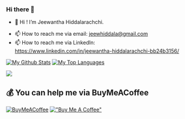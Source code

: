 ### Hi there 👋


<!-- **JeewHiddala/JeewHiddala** is a ✨ _special_ ✨ repository because its `README.md` (this file) appears on your GitHub profile. -->

<!-- Here are some ideas to get you started: -->

- 👋 Hi ! I’m Jeewantha Hiddalarachchi.
<!-- - 🔭 I’m currently working on Kodez
- 🌱 I’m currently learning ...
- 👯 I’m looking to collaborate on ...
- 🤔 I’m looking for help with ...
- 💬 Ask me about ... -->
- 📫 How to reach me via email: jeewhiddala@gmail.com
- 📫 How to reach me via LinkedIn: https://www.linkedin.com/in/jeewantha-hiddalarachchi-bb24b3156/
<!-- - 😄 Pronouns: ...
- ⚡ Fun fact: ... -->

<!-- [![Top Langs](https://github-readme-stats.vercel.app/api/top-langs/?username=JeewHiddala&layout=compact)](https://github.com/JeewHiddala/github-readme-stats) -->
<a href="https://github.com/JeewHiddala/github-readme-stats"><img alt="My Github Stats" src="https://github-readme-stats.vercel.app/api?username=JeewHiddala&show_icons=true&count_private=true&theme=react&hide_border=true&bg_color=0D1117" /></a>
<a href="https://github.com/JeewHiddala/github-readme-stats"><img alt="My Top Languages" src="https://github-readme-stats.vercel.app/api/top-langs/?username=JeewHiddala&langs_count=8&count_private=true&layout=compact&theme=react&hide_border=true&bg_color=0D1117" /></a>

<a href="https://github.com/JeewHiddala/github-profile-views-counter">
    <img src="https://komarev.com/ghpvc/?username=JeewHiddala">
</a>

## 💰 You can help me via BuyMeACoffee
[![BuyMeACoffee](https://img.shields.io/badge/Buy%20Me%20a%20Coffee-ffdd00?style=for-the-badge&logo=buy-me-a-coffee&logoColor=black)](https://www.buymeacoffee.com/jeewhiddala)
[!["Buy Me A Coffee"](https://www.buymeacoffee.com/assets/img/custom_images/orange_img.png)](https://www.buymeacoffee.com/jeewhiddala)
<!-- [![@jeewhiddala's Holopin board](https://holopin.me/jeewhiddala)](https://holopin.io/@jeewhiddala) -->
